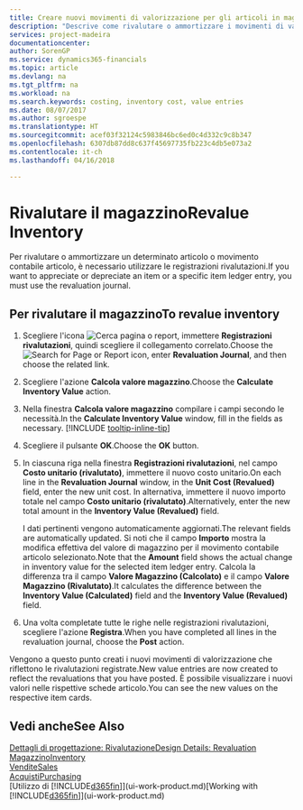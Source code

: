 ```yaml
---
title: Creare nuovi movimenti di valorizzazione per gli articoli in magazzino| Documenti Microsoft
description: "Descrive come rivalutare o ammortizzare i movimenti di valorizzazione di uno o più articoli in magazzino registrandone il corrente valore calcolato."
services: project-madeira
documentationcenter: 
author: SorenGP
ms.service: dynamics365-financials
ms.topic: article
ms.devlang: na
ms.tgt_pltfrm: na
ms.workload: na
ms.search.keywords: costing, inventory cost, value entries
ms.date: 08/07/2017
ms.author: sgroespe
ms.translationtype: HT
ms.sourcegitcommit: acef03f32124c5983846bc6ed0c4d332c9c8b347
ms.openlocfilehash: 6307db87dd8c637f45697735fb223c4db5e073a2
ms.contentlocale: it-ch
ms.lasthandoff: 04/16/2018

---
```

# <a name="revalue-inventory"></a><span data-ttu-id="dfcf2-103">Rivalutare il magazzino</span><span class="sxs-lookup"><span data-stu-id="dfcf2-103">Revalue Inventory</span></span>
<span data-ttu-id="dfcf2-104">Per rivalutare o ammortizzare un determinato articolo o movimento contabile articolo, è necessario utilizzare le registrazioni rivalutazioni.</span><span class="sxs-lookup"><span data-stu-id="dfcf2-104">If you want to appreciate or depreciate an item or a specific item ledger entry, you must use the revaluation journal.</span></span>

## <a name="to-revalue-inventory"></a><span data-ttu-id="dfcf2-105">Per rivalutare il magazzino</span><span class="sxs-lookup"><span data-stu-id="dfcf2-105">To revalue inventory</span></span>
1. <span data-ttu-id="dfcf2-106">Scegliere l'icona ![Cerca pagina o report](media/ui-search/search_small.png "icona Cerca pagina o report"), immettere **Registrazioni rivalutazioni**, quindi scegliere il collegamento correlato.</span><span class="sxs-lookup"><span data-stu-id="dfcf2-106">Choose the ![Search for Page or Report](media/ui-search/search_small.png "Search for Page or Report icon") icon, enter **Revaluation Journal**, and then choose the related link.</span></span>
2. <span data-ttu-id="dfcf2-107">Scegliere l'azione **Calcola valore magazzino**.</span><span class="sxs-lookup"><span data-stu-id="dfcf2-107">Choose the **Calculate Inventory Value** action.</span></span>
3. <span data-ttu-id="dfcf2-108">Nella finestra **Calcola valore magazzino** compilare i campi secondo le necessità.</span><span class="sxs-lookup"><span data-stu-id="dfcf2-108">In the **Calculate Inventory Value** window, fill in the fields as necessary.</span></span> [!INCLUDE [tooltip-inline-tip](includes/tooltip-inline-tip_md.md)]
4. <span data-ttu-id="dfcf2-109">Scegliere il pulsante **OK**.</span><span class="sxs-lookup"><span data-stu-id="dfcf2-109">Choose the **OK** button.</span></span>
5. <span data-ttu-id="dfcf2-110">In ciascuna riga nella finestra **Registrazioni rivalutazioni**, nel campo **Costo unitario (rivalutato)**, immettere il nuovo costo unitario.</span><span class="sxs-lookup"><span data-stu-id="dfcf2-110">On each line in the **Revaluation Journal** window, in the **Unit Cost (Revalued)** field, enter the new unit cost.</span></span> <span data-ttu-id="dfcf2-111">In alternativa, immettere il nuovo importo totale nel campo **Costo unitario (rivalutato)**.</span><span class="sxs-lookup"><span data-stu-id="dfcf2-111">Alternatively, enter the new total amount in the **Inventory Value (Revalued)** field.</span></span>

    <span data-ttu-id="dfcf2-112">I dati pertinenti vengono automaticamente aggiornati.</span><span class="sxs-lookup"><span data-stu-id="dfcf2-112">The relevant fields are automatically updated.</span></span> <span data-ttu-id="dfcf2-113">Si noti che il campo **Importo** mostra la modifica effettiva del valore di magazzino per il movimento contabile articolo selezionato.</span><span class="sxs-lookup"><span data-stu-id="dfcf2-113">Note that the **Amount** field shows the actual change in inventory value for the selected item ledger entry.</span></span> <span data-ttu-id="dfcf2-114">Calcola la differenza tra il campo **Valore Magazzino (Calcolato)** e il campo **Valore Magazzino (Rivalutato)**.</span><span class="sxs-lookup"><span data-stu-id="dfcf2-114">It calculates the difference between the **Inventory Value (Calculated)** field and the **Inventory Value (Revalued)** field.</span></span>
6. <span data-ttu-id="dfcf2-115">Una volta completate tutte le righe nelle registrazioni rivalutazioni, scegliere l'azione **Registra**.</span><span class="sxs-lookup"><span data-stu-id="dfcf2-115">When you have completed all lines in the revaluation journal, choose the **Post** action.</span></span>

<span data-ttu-id="dfcf2-116">Vengono a questo punto creati i nuovi movimenti di valorizzazione che riflettono le rivalutazioni registrate.</span><span class="sxs-lookup"><span data-stu-id="dfcf2-116">New value entries are now created to reflect the revaluations that you have posted.</span></span> <span data-ttu-id="dfcf2-117">È possibile visualizzare i nuovi valori nelle rispettive schede articolo.</span><span class="sxs-lookup"><span data-stu-id="dfcf2-117">You can see the new values on the respective item cards.</span></span>

## <a name="see-also"></a><span data-ttu-id="dfcf2-118">Vedi anche</span><span class="sxs-lookup"><span data-stu-id="dfcf2-118">See Also</span></span>
[<span data-ttu-id="dfcf2-119">Dettagli di progettazione: Rivalutazione</span><span class="sxs-lookup"><span data-stu-id="dfcf2-119">Design Details: Revaluation</span></span>](design-details-revaluation.md)  
[<span data-ttu-id="dfcf2-120">Magazzino</span><span class="sxs-lookup"><span data-stu-id="dfcf2-120">Inventory</span></span>](inventory-manage-inventory.md)  
[<span data-ttu-id="dfcf2-121">Vendite</span><span class="sxs-lookup"><span data-stu-id="dfcf2-121">Sales</span></span>](sales-manage-sales.md)  
[<span data-ttu-id="dfcf2-122">Acquisti</span><span class="sxs-lookup"><span data-stu-id="dfcf2-122">Purchasing</span></span>](purchasing-manage-purchasing.md)  
<span data-ttu-id="dfcf2-123">[Utilizzo di [!INCLUDE[d365fin](includes/d365fin_md.md)]](ui-work-product.md)</span><span class="sxs-lookup"><span data-stu-id="dfcf2-123">[Working with [!INCLUDE[d365fin](includes/d365fin_md.md)]](ui-work-product.md)</span></span>

